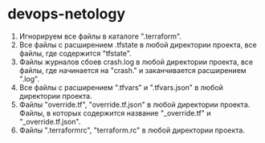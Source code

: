 # devops-netology
1) Игнорируем все файлы в каталоге ".terraform".
2) Все файлы с расширением .tfstate в любой директории проекта, все файлы, где содержится "tfstate".
3) Файлы журналов сбоев crash.log в любой директории проекта, все файлы, где начинается на "crash." и заканчивается расширением ".log".
4) Все файлы с расширением ".tfvars" и ".tfvars.json" в любой директории проекта.
5) Файлы "override.tf", "override.tf.json" в любой директории проекта. Файлы, в которых содержится название "_override.tf" и "_override.tf.json".
6) Файлы ".terraformrc", "terraform.rc" в любой директории проекта.
